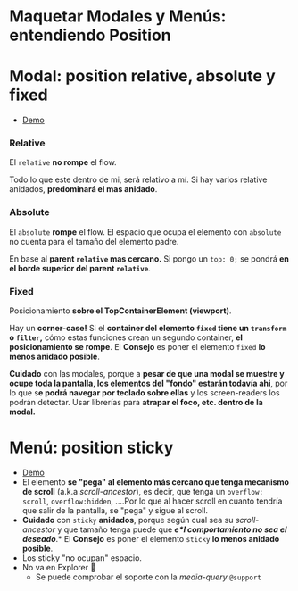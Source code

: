 # Maquetar Modales y Menús: entendiendo Position

# Modal: position relative, absolute y fixed

- [Demo](https://codelytv.github.io/css-layouts-best-practises-course/4-1-modal-position/)

### **Relative**

El `relative` **no rompe** el flow.

Todo lo que este dentro de mi, será relativo a mí. Si hay varios relative anidados, **predominará el mas anidado**.

### **Absolute**

El `absolute` **rompe** el flow. El espacio que ocupa el elemento con `absolute` no cuenta para el tamaño del elemento padre.

En base al **parent `relative` mas cercano.** Si pongo un `top: 0;` se pondrá **en el borde superior del parent `relative`**.

### **Fixed**

Posicionamiento **sobre el TopContainerElement (viewport)**.

Hay un **corner-case!** Si el **container del elemento `fixed` tiene un `transform` o `filter`,** cómo estas funciones crean un segundo container, **el posicionamiento se rompe**. El **Consejo** es poner el elemento `fixed` **lo menos anidado posible**.

**Cuidado** con las modales, porque a **pesar de que una modal se muestre y ocupe toda la pantalla, los elementos del "fondo" estarán todavía ahi**, por lo que s**e podrá navegar por teclado sobre ellas** y los screen-readers los podrán detectar. Usar librerías para **atrapar el foco, etc. dentro de la modal.**

# Menú: position sticky

- [Demo](https://codelytv.github.io/css-layouts-best-practises-course/4-2-menu-sticky/)
- El elemento **se "pega" al elemento más cercano que tenga mecanismo de scroll** (a.k.a *scroll-ancestor*), es decir, que tenga un `overflow: scroll`, `overflow:hidden`, ....Por lo que al hacer scroll en cuanto tendría que salir de la pantalla, se "pega" y sigue al scroll.
- **Cuidado** con `sticky` **anidados**, porque según cual sea su *scroll-ancestor* y que tamaño tenga puede que ***e\*l comportamiento no sea el deseado***.* El **Consejo** es poner el elemento `sticky` **lo menos anidado posible**.
- Los sticky "no ocupan" espacio.
- No va en Explorer 🤷
  - Se puede comprobar el soporte con la *media-query* `@support`